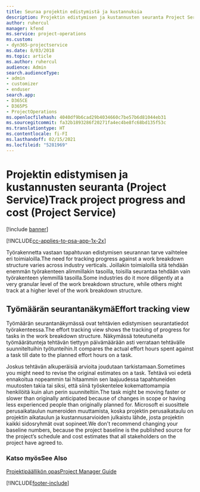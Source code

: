 ```yaml
---
title: Seuraa projektin edistymistä ja kustannuksia
description: Projektin edistymisen ja kustannusten seuranta Project Servicessä
author: ruhercul
manager: kfend
ms.service: project-operations
ms.custom:
- dyn365-projectservice
ms.date: 8/03/2018
ms.topic: article
ms.author: ruhercul
audience: Admin
search.audienceType:
- admin
- customizer
- enduser
search.app:
- D365CE
- D365PS
- ProjectOperations
ms.openlocfilehash: 4040df9b6cad29b4034660c7be57b6d81044eb31
ms.sourcegitcommit: fa32b1893286f20271fa4ec4be8fc68bd135f53c
ms.translationtype: HT
ms.contentlocale: fi-FI
ms.lasthandoff: 02/15/2021
ms.locfileid: "5281969"
---
```

# <a name="track-project-progress-and-cost-project-service"></a><span data-ttu-id="51884-103">Projektin edistymisen ja kustannusten seuranta (Project Service)</span><span class="sxs-lookup"><span data-stu-id="51884-103">Track project progress and cost (Project Service)</span></span>

[!include [banner](../includes/psa-now-project-operations.md)]

[!INCLUDE[cc-applies-to-psa-app-1x-2x](../includes/cc-applies-to-psa-app-1x-2x.md)]

<span data-ttu-id="51884-104">Työrakennetta vastaan tapahtuvan edistymisen seurannan tarve vaihtelee eri toimialoilla.</span><span class="sxs-lookup"><span data-stu-id="51884-104">The need for tracking progress against a work breakdown structure varies across industry verticals.</span></span> <span data-ttu-id="51884-105">Joillakin toimialoilla sitä tehdään enemmän työrakenteen alimmillakin tasoilla, toisilla seurantaa tehdään vain työrakenteen ylemmillä tasoilla.</span><span class="sxs-lookup"><span data-stu-id="51884-105">Some industries do it more diligently at a very granular level of the work breakdown structure, while others might track at a higher level of the work breakdown structure.</span></span>  
  
## <a name="effort-tracking-view"></a><span data-ttu-id="51884-106">Työmäärän seurantanäkymä</span><span class="sxs-lookup"><span data-stu-id="51884-106">Effort tracking view</span></span>  
<span data-ttu-id="51884-107">Työmäärän seurantanäkymässä ovat tehtävien edistymisen seurantatiedot työrakenteessa.</span><span class="sxs-lookup"><span data-stu-id="51884-107">The effort tracking view shows the tracking of progress for tasks in the work breakdown structure.</span></span> <span data-ttu-id="51884-108">Näkymässä toteutuneita työmäärätunteja tehtävän tiettyyn päivämäärään asti verrataan tehtävälle suunniteltuihin työtunteihin.</span><span class="sxs-lookup"><span data-stu-id="51884-108">It compares the actual effort hours spent against a task till date to the planned effort hours on a task.</span></span>  
  
<span data-ttu-id="51884-109">Joskus tehtävän alkuperäisiä arvioita joudutaan tarkistamaan.</span><span class="sxs-lookup"><span data-stu-id="51884-109">Sometimes you might need to revise the original estimates on a task.</span></span> <span data-ttu-id="51884-110">Tehtävä voi edetä ennakoitua nopeammin tai hitaammin sen laajuudessa tapahtuneiden muutosten takia tai siksi, että siinä työskentelee kokemattomampia henkilöitä kuin alun perin suunniteltiin.</span><span class="sxs-lookup"><span data-stu-id="51884-110">The task might be moving faster or slower than originally anticipated because of changes in scope or having less experienced people than originally planned for.</span></span> <span data-ttu-id="51884-111">Microsoft ei suosittele perusaikataulun numeroiden muuttamista, koska projektin perusaikataulu on projektin aikataulun ja kustannusarvioiden julkaistu lähde, josta projektin kaikki sidosryhmät ovat sopineet.</span><span class="sxs-lookup"><span data-stu-id="51884-111">We don't recommend changing your baseline numbers, because the project baseline is the published source for the project’s schedule and cost estimates that all stakeholders on the project have agreed to.</span></span>  
  
### <a name="see-also"></a><span data-ttu-id="51884-112">Katso myös</span><span class="sxs-lookup"><span data-stu-id="51884-112">See Also</span></span>  
 [<span data-ttu-id="51884-113">Projektipäällikön opas</span><span class="sxs-lookup"><span data-stu-id="51884-113">Project Manager Guide</span></span>](../psa/project-manager-guide.md)


[!INCLUDE[footer-include](../includes/footer-banner.md)]